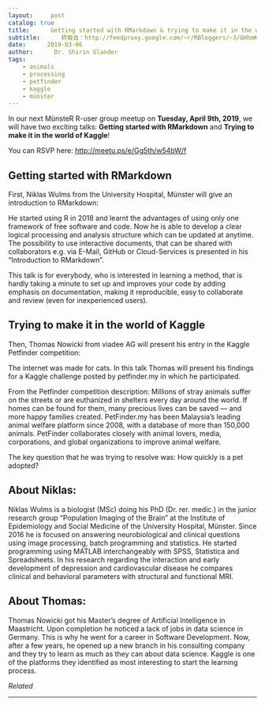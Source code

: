 ```yaml
---
layout:     post
catalog: true
title:      Getting started with RMarkdown & trying to make it in the world of Kaggle. Join MünsteR for our next meetup!
subtitle:      转载自：http://feedproxy.google.com/~r/RBloggers/~3/GHhmKpDhweA/
date:      2019-03-06
author:      Dr. Shirin Glander
tags:
    - animals
    - processing
    - petfinder
    - kaggle
    - münster
---
```


In our next MünsteR R-user group meetup on **Tuesday, April 9th, 2019**, we will have two exciting talks: **Getting started with RMarkdown** and **Trying to make it in the world of Kaggle**!

You can RSVP here: http://meetu.ps/e/Gg5th/w54bW/f

## Getting started with RMarkdown

> 
First, Niklas Wulms from the University Hospital, Münster will give an introduction to RMarkdown:


> 
He started using R in 2018 and learnt the advantages of using only one framework of free software and code. Now he is able to develop a clear logical processing and analysis structure which can be updated at anytime. The possibility to use interactive documents, that can be shared with collaborators e.g. via E-Mail, GitHub or Cloud-Services is presented in his “Introduction to RMarkdown”.


> 
This talk is for everybody, who is interested in learning a method, that is hardly taking a minute to set up and improves your code by adding emphasis on documentation, making it reproducible, easy to collaborate and review (even for inexperienced users).


## Trying to make it in the world of Kaggle

> 
Then, Thomas Nowicki from viadee AG will present his entry in the Kaggle Petfinder competition:


> 
The internet was made for cats. In this talk Thomas will present his findings for a Kaggle challenge posted by petfinder.my in which he participated.


> 
From the Petfinder competition description: Millions of stray animals suffer on the streets or are euthanized in shelters every day around the world. If homes can be found for them, many precious lives can be saved — and more happy families created. PetFinder.my has been Malaysia’s leading animal welfare platform since 2008, with a database of more than 150,000 animals. PetFinder collaborates closely with animal lovers, media, corporations, and global organizations to improve animal welfare.


> 
The key question that he was trying to resolve was: How quickly is a pet adopted?


## About Niklas:

> 
Niklas Wulms is a biologist (MSc) doing his PhD (Dr. rer. medic.) in the junior research group “Population Imaging of the Brain” at the Institute of Epidemiology and Social Medicine of the University Hospital, Münster. Since 2016 he is focused on answering neurobiological and clinical questions using image processing, batch programming and statistics. He started programming using MATLAB interchangeably with SPSS, Statistica and Spreadsheets. In his research regarding the interaction and early development of depression and cardiovascular disease he compares clinical and behavioral parameters with structural and functional MRI.


## About Thomas:

> 
Thomas Nowicki got his Master’s degree of Artificial Intelligence in Maastricht. Upon completion he noticed a lack of jobs in data science in Germany. This is why he went for a career in Software Development. Now, after a few years, he opened up a new branch in his consulting company and they try to learn as much as they can about data science. Kaggle is one of the platforms they identified as most interesting to start the learning process.



*Related*








---
